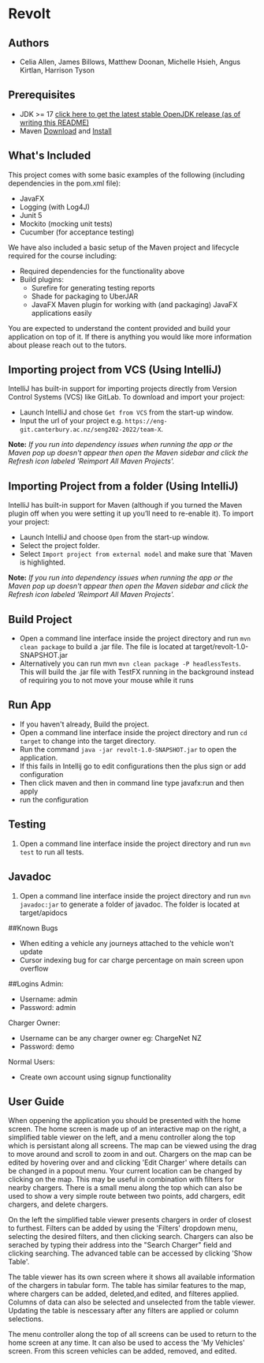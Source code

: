 # Revolt

## Authors
- Celia Allen, James Billows, Matthew Doonan, Michelle Hsieh, Angus Kirtlan, Harrison Tyson 

## Prerequisites
- JDK >= 17 [click here to get the latest stable OpenJDK release (as of writing this README)](https://jdk.java.net/18/)
- Maven [Download](https://maven.apache.org/download.cgi) and [Install](https://maven.apache.org/install.html)

## What's Included
This project comes with some basic examples of the following (including dependencies in the pom.xml file):
- JavaFX
- Logging (with Log4J)
- Junit 5
- Mockito (mocking unit tests)
- Cucumber (for acceptance testing)

We have also included a basic setup of the Maven project and lifecycle required for the course including:
- Required dependencies for the functionality above
- Build plugins:
    - Surefire for generating testing reports
    - Shade for packaging to UberJAR
    - JavaFX Maven plugin for working with (and packaging) JavaFX applications easily

You are expected to understand the content provided and build your application on top of it. If there is anything you
would like more information about please reach out to the tutors.

## Importing project from VCS (Using IntelliJ)
IntelliJ has built-in support for importing projects directly from Version Control Systems (VCS) like GitLab.
To download and import your project:

- Launch IntelliJ and chose `Get from VCS` from the start-up window.
- Input the url of your project e.g. `https://eng-git.canterbury.ac.nz/seng202-2022/team-X`.

**Note:** *If you run into dependency issues when running the app or the Maven pop up doesn't appear then open the Maven sidebar and click the Refresh icon labeled 'Reimport All Maven Projects'.*

## Importing Project from a folder (Using IntelliJ)
IntelliJ has built-in support for Maven (although if you turned the Maven plugin off when you were setting it up
you’ll need to re-enable it). To import your project:

- Launch IntelliJ and choose `Open` from the start-up window.
- Select the project folder.
- Select `Import project from external model` and make sure that `Maven is highlighted.

**Note:** *If you run into dependency issues when running the app or the Maven pop up doesn't appear then open the Maven sidebar and click the Refresh icon labeled 'Reimport All Maven Projects'.*

## Build Project
- Open a command line interface inside the project directory and run `mvn clean package` to build a .jar file. The file is located at target/revolt-1.0-SNAPSHOT.jar
- Alternatively you can run mvn `mvn clean package -P headlessTests`. This will build the .jar file with TestFX running in the background instead of requiring you to not move your mouse while it runs

## Run App
- If you haven't already, Build the project.
- Open a command line interface inside the project directory and run `cd target` to change into the target directory.
- Run the command `java -jar revolt-1.0-SNAPSHOT.jar` to open the application.
- If this fails in Intellij go to edit configurations then the plus sign or add configuration
- Then click maven and then in command line type javafx:run and then apply
- run the configuration

## Testing
1. Open a command line interface inside the project directory and run `mvn test` to run all tests.

## Javadoc
1. Open a command line interface inside the project directory and run `mvn javadoc:jar` to generate a folder of javadoc. The folder is located at target/apidocs

##Known Bugs
- When editing a vehicle any journeys attached to the vehicle won't update
- Cursor indexing bug for car charge percentage on main screen upon overflow

##Logins
Admin:
- Username: admin
- Password: admin

Charger Owner:
- Username can be any charger owner eg: ChargeNet NZ
- Password: demo

Normal Users:
- Create own account using signup functionality

## User Guide
When oppening the application you should be presented with the home screen. The home screen is made up of an interactive map on the right, a simplified table viewer on the left, and a menu controller along the top which is persistant along all screens. The map can be viewed using the drag to move around and scroll to zoom in and out. Chargers on the map can be edited by hovering over and and clicking 'Edit Charger' where details can be changed in a popout menu. Your current location can be changed by clicking on the map. This may be useful in combination with filters for nearby chargers. There is a small menu along the top which can also be used to show a very simple route between two points, add chargers, edit chargers, and delete chargers. 

On the left the simplified table viewer presents chargers in order of closest to furthest. Filters can be added by using the 'Filters' dropdown menu, selecting the desired filters, and then clicking search. Chargers can also be serached by typing their address into the "Search Charger" field and clicking searching. The advanced table can be accessed by clicking 'Show Table'.

The table viewer has its own screen where it shows all available information of the chargers in tabular form. The table has similar features to the map, where chargers can be added, deleted,and edited, and filteres applied. Columns of data can also be selected and unselected from the table viewer. Updating the table is nescessary after any filters are applied or column selections.  

The menu controller along the top of all screens can be used to return to the home screen at any time. It can also be used to access the 'My Vehicles' screen. From this screen vehicles can be added, removed, and edited.